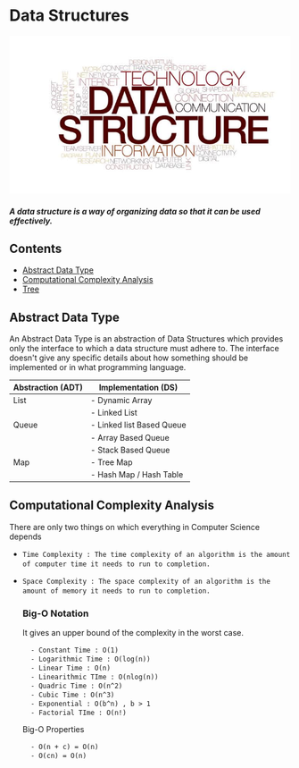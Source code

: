 # Data Structures
![](../images/ds.jpeg)

#### *A data structure is a way of organizing data so that it can be used effectively.*

## Contents

- [Abstract Data Type](https://github.com/ramanaditya/data-structure-and-algorithms/tree/master/Data-Structures#abstract-data-type)
- [Computational Complexity Analysis](https://github.com/ramanaditya/data-structure-and-algorithms/tree/master/Data-Structures#computational-complexity-analysis)
- [Tree](https://github.com/ramanaditya/data-structure-and-algorithms/tree/master/Data-Structures/tree)

## Abstract Data Type
An Abstract Data Type is an abstraction of Data Structures which provides only the interface to which a data structure must adhere to.
The interface doesn't give any specific details about how something should be implemented or in what programming language. 

| Abstraction (ADT) | Implementation (DS) |
| --- | --- |
| List | - Dynamic Array |
| | - Linked List |
| Queue | - Linked list Based Queue |
| | - Array Based Queue |
| | - Stack Based Queue |
| Map | - Tree Map |
| | - Hash Map / Hash Table |

## Computational Complexity Analysis
There are only two things on which everything in Computer Science depends
- ```Time Complexity : The time complexity of an algorithm is the amount of computer time it needs to run to completion. ``` 
- ```Space Complexity : The space complexity of an algorithm is the amount of memory it needs to run to completion. ``` 

    ### Big-O Notation
    It gives an upper bound of the complexity in the worst case. 
    
        - Constant Time : O(1)
        - Logarithmic Time : O(log(n))
        - Linear Time : O(n)
        - Linearithmic TIme : O(nlog(n))
        - Quadric Time : O(n^2)
        - Cubic Time : O(n^3)
        - Exponential : O(b^n) , b > 1
        - Factorial TIme : O(n!)
        
    Big-O Properties
    
        - O(n + c) = O(n)
        - O(cn) = O(n)